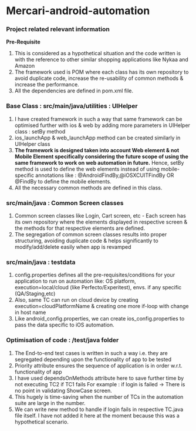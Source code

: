 # Mercari-android-automation

### Project related relevant information
**Pre-Requisite**
1. This is considered as a hypothetical situation and the code written is with the reference to other similar
   shopping applications like Nykaa and Amazon
2. The framework used is POM where each class has its own repository to avoid duplicate code, increase the re-usability
   of common methods & increase the performance.
3. All the dependencies are defined in pom.xml file.

### Base Class : src/main/java/utilities : UIHelper
1. I have created framework in such a way that same framework can be optimised
   further with ios & web by adding more parameters in UIHelper class : setBy method
2. ios_launchApp &  web_launchApp method can be created similarly in UIHelper class
3. **The framework is designed taken into account Web element & not Mobile Element specifically
   considering the future scope of using the same framework to work on web automation in future.**
   Hence, setBy method is used to define the web elements instead of using mobile-specific annotations like : 
   @AndroidFindBy,@iOSXCUITFindBy OR @FindBy to define the mobile elements.
4. All the necessary common methods are defined in this class.

### src/main/java : Common Screen classes
1. Common screen classes like Login, Cart screen, etc - Each screen has its own repository where the elements
   displayed in respective screen & the methods for that respective elements are defined.
2. The segregation of common screen classes results into proper structuring, avoiding duplicate code & helps
   significantly to modify/add/delete easily when app is revamped

### src/main/java : testdata
1. config.properties defines all the pre-requisites/conditions for your application to run on automation like:
   OS platform, execution=local/cloud (like Perfecto/Experitest), envs. if any specific (QA/Staging,etc)
2. Also, same TC can run on cloud device by creating execution=cloudPlatformName
   & creating one more if-loop with change in host name
3. Like android_config.properties, we can create ios_config.properties to pass the data specific to iOS automation.

### Optimisation of code : /test/java folder
1. The End-to-end test cases is written in such a way i.e. they are segregated depending upon the
   functionality of app to be tested
2. Priority attribute ensures the sequence of application is in order w.r.t. functionality of app
3. I have used dependsOnMethods attribute here to save further time by not executing TC2 if TC1 fails
   For example : if login is failed -> There is no point in validating ShowCase screen.
4. This hugely is time-saving when the number of TCs in the automation suite are large in the number.
5. We can write new method to handle if login fails in respective TC.java file itself. I have not added it here at the
   moment because this was a hypothetical scenario.

  
  
 
